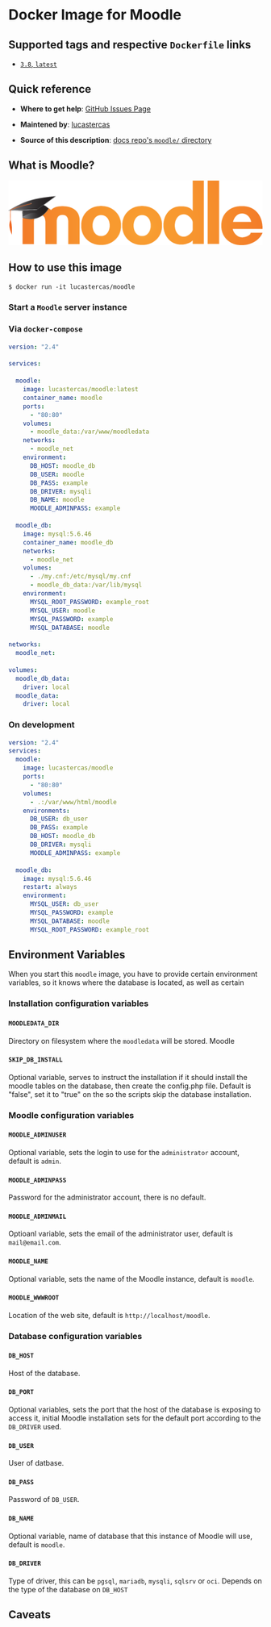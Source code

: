 # Docker Image for Moodle

## Supported tags and respective `Dockerfile` links

- [`3.8`, `latest`](https://github.com/lucastercas/docker-moodle)

## Quick reference

- **Where to get help**:
  [GitHub Issues Page](https://github.com/lucastercas/docker-moodle/issues)

- **Maintened by**:
  [lucastercas](https://github.com/lucastercas)

- **Source of this description**:
  [docs repo's `moodle/` directory](https://github.com/lucastercas/docker-moodle/blob/master/README.md)

## What is Moodle?

![logo](https://raw.githubusercontent.com/lucastercas/docker-moodle/master/moodle-logo.png)

## How to use this image
```console
$ docker run -it lucastercas/moodle
```

### Start a `Moodle` server instance

### Via `docker-compose`
```yaml
version: "2.4"

services:

  moodle:
    image: lucastercas/moodle:latest
    container_name: moodle
    ports:
      - "80:80"
    volumes:
      - moodle_data:/var/www/moodledata
    networks: 
      - moodle_net
    environment: 
      DB_HOST: moodle_db
      DB_USER: moodle
      DB_PASS: example
      DB_DRIVER: mysqli
      DB_NAME: moodle
      MOODLE_ADMINPASS: example

  moodle_db:
    image: mysql:5.6.46
    container_name: moodle_db
    networks: 
      - moodle_net
    volumes:
      - ./my.cnf:/etc/mysql/my.cnf
      - moodle_db_data:/var/lib/mysql
    environment: 
      MYSQL_ROOT_PASSWORD: example_root
      MYSQL_USER: moodle
      MYSQL_PASSWORD: example
      MYSQL_DATABASE: moodle

networks: 
  moodle_net:

volumes:
  moodle_db_data:
    driver: local
  moodle_data:
    driver: local
```

### On development
```yaml
version: "2.4"
services:
  moodle:
    image: lucastercas/moodle
    ports:
      - "80:80"
    volumes:
      - .:/var/www/html/moodle
    environments:
      DB_USER: db_user
      DB_PASS: example
      DB_HOST: moodle_db
      DB_DRIVER: mysqli
      MOODLE_ADMINPASS: example
      
  moodle_db:
    image: mysql:5.6.46
    restart: always
    environment:
      MYSQL_USER: db_user
      MYSQL_PASSWORD: example
      MYSQL_DATABASE: moodle
      MYSQL_ROOT_PASSWORD: example_root
```

## Environment Variables
When you start this `moodle` image, you have to provide certain environment variables, so it knows where the database is located, as well as certain

### Installation configuration variables

#### `MOODLEDATA_DIR`
Directory on filesystem where the `moodledata` will be stored. Moodle

#### `SKIP_DB_INSTALL`
Optional variable, serves to instruct the installation if it should install the moodle tables on the database, then create the config.php file. Default is "false", set it to "true" on the so the scripts skip the database installation.

### Moodle configuration variables

#### `MOODLE_ADMINUSER`
Optional variable, sets the login to use for the `administrator` account, default is `admin`.

#### `MOODLE_ADMINPASS`
Password for the administrator account, there is no default.

#### `MOODLE_ADMINMAIL`
Optioanl variable, sets the email of the administrator user, default is `mail@email.com`.

#### `MOODLE_NAME`
Optional variable, sets the name of the Moodle instance, default is `moodle`.

#### `MOODLE_WWWROOT`
Location of the web site, default is `http://localhost/moodle`.

### Database configuration variables 

#### `DB_HOST`
Host of the database.

#### `DB_PORT`
Optional variables, sets the port that the host of the database is exposing to access it, initial Moodle installation sets for the default port according to the `DB_DRIVER` used.

#### `DB_USER`
User of datbase.

#### `DB_PASS`
Password of `DB_USER`.

#### `DB_NAME`
Optional variable, name of database that this instance of Moodle will use, default is `moodle`.

#### `DB_DRIVER`
Type of driver, this can be `pgsql`, `mariadb`, `mysqli`, `sqlsrv` or `oci`. Depends on the type of the database on `DB_HOST`

## Caveats